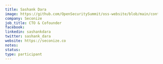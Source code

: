 ```yaml
---
title: Sashank Dara
image: https://github.com/OpenSecuritySummit/oss-website/blob/main/content/participant/images/Sashank-1%20-%20sashank%20dara.jpg?raw=true
company: Seconize
job_title: CTO & Cofounder
facebook:
linkedin: sashankdara
twitter: sashank_dara
website: https://seconize.co
notes:
status: 
type: participant
---
```

